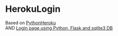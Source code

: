 # HerokuLogin

Based on [PythonHeroku](https://github.com/EN10/PythonHeroku)   
AND [Login page using Python, Flask and sqlite3 DB](https://gist.github.com/PolBaladas/07bfcdefb5c1c57cdeb5#file-index-html)   
